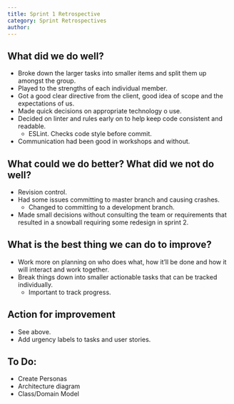 ```yaml
---
title: Sprint 1 Retrospective
category: Sprint Retrospectives
author: 
---
```


## What did we do well?

- Broke down the larger tasks into smaller items and split them up amongst the group.
- Played to the strengths of each individual member.
- Got a good clear directive from the client, good idea of scope and the expectations of us.
- Made quick decisions on appropriate technology o use.
- Decided on linter and rules early on to help keep code consistent and readable.
  - ESLint. Checks code style before commit.
- Communication had been good in workshops and without.

## What could we do better? What did we not do well?

- Revision control.
- Had some issues committing to master branch and causing crashes.
  - Changed to committing to a development branch.
- Made small decisions without consulting the team or requirements that resulted in a snowball requiring some redesign in sprint 2.

## What is the best thing we can do to improve?

- Work more on planning on who does what, how it’ll be done and how it will interact and work together.
- Break things down into smaller actionable tasks that can be tracked individually.
  - Important to track progress.

## Action for improvement

- See above.
- Add urgency labels to tasks and user stories.

## To Do:

- Create Personas
- Architecture diagram
- Class/Domain Model
